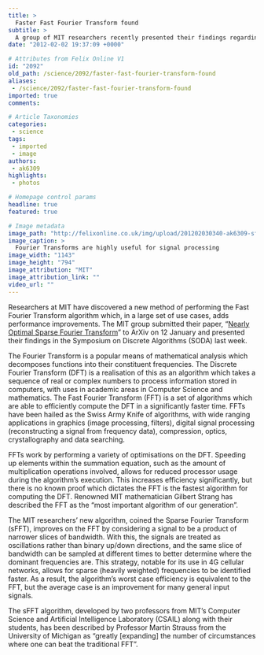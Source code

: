 ```yaml
---
title: >
  Faster Fast Fourier Transform found
subtitle: >
  A group of MIT researchers recently presented their findings regarding an improved algorithm for Fast Fourier Transforms.
date: "2012-02-02 19:37:09 +0000"

# Attributes from Felix Online V1
id: "2092"
old_path: /science/2092/faster-fast-fourier-transform-found
aliases:
 - /science/2092/faster-fast-fourier-transform-found
imported: true
comments:

# Article Taxonomies
categories:
 - science
tags:
 - imported
 - image
authors:
 - ak6309
highlights:
 - photos

# Homepage control params
headline: true
featured: true

# Image metadata
image_path: "http://felixonline.co.uk/img/upload/201202030340-ak6309-sfft4.png"
image_caption: >
  Fourier Transforms are highly useful for signal processing
image_width: "1143"
image_height: "794"
image_attribution: "MIT"
image_attribution_link: ""
video_url: ""
---
```


Researchers at MIT have discovered a new method of performing the Fast Fourier Transform algorithm which, in a large set of use cases, adds performance improvements. The MIT group submitted their paper, “[Nearly Optimal Sparse Fourier Transform](http://arxiv.org/abs/1201.2501)” to ArXiv on 12 January and presented their findings in the Symposium on Discrete Algorithms (SODA) last week.

The Fourier Transform is a popular means of mathematical analysis which decomposes functions into their constituent frequencies. The Discrete Fourier Transform (DFT) is a realisation of this as an algorithm which takes a sequence of real or complex numbers to process information stored in computers, with uses in academic areas in Computer Science and mathematics. The Fast Fourier Transform (FFT) is a set of algorithms which are able to efficiently compute the DFT in a significantly faster time. FFTs have been hailed as the Swiss Army Knife of algorithms, with wide ranging applications in graphics (image processing, filters), digital signal processing (reconstructing a signal from frequency data), compression, optics, crystallography and data searching.

FFTs work by performing a variety of optimisations on the DFT. Speeding up elements within the summation equation, such as the amount of multiplication operations involved, allows for reduced processor usage during the algorithm’s execution. This increases efficiency significantly, but there is no known proof which dictates the FFT is the fastest algorithm for computing the DFT. Renowned MIT mathematician Gilbert Strang has described the FFT as the “most important algorithm of our generation”.

The MIT researchers’ new algorithm, coined the Sparse Fourier Transform (sFFT), improves on the FFT by considering a signal to be a product of narrower slices of bandwidth. With this, the signals are treated as oscillations rather than binary up/down directions, and the same slice of bandwidth can be sampled at different times to better determine where the dominant frequencies are. This strategy, notable for its use in 4G cellular networks, allows for sparse (heavily weighted) frequencies to be identified faster. As a result, the algorithm’s worst case efficiency is equivalent to the FFT, but the average case is an improvement for many general input signals.

The sFFT algorithm, developed by two professors from MIT’s Computer Science and Artificial Intelligence Laboratory (CSAIL) along with their students, has been described by Professor Martin Strauss from the University of Michigan as “greatly [expanding] the number of circumstances where one can beat the traditional FFT”.
